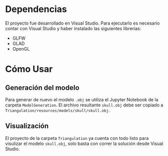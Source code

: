 # Dependencias

El proyecto fue desarrollado en Visual Studio. Para ejecutarlo es necesario contar con Visual Studio y haber instalado las siguientes librerias:

* GLFW
* GLAD
* OpenGL

# Cómo Usar

## Generación del modelo

Para generar de nuevo el modelo `.obj` se utiliza el Jupyter Notebook de la carpeta `ModelGeneration`. El archivo resultante `skull.obj` debe ser copiado a `Triangulation/resources/models/skull/skull.obj`.

## Visualización

El proyecto de la carpeta `Triangulation` ya cuenta con todo listo para visulizar el modelo `skull.obj`, solo basta con correr la solución desde Visual Studio.